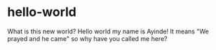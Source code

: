 # hello-world
What is this new world?
Hello world my name is Ayinde!
It means "We prayed and he came" so why have you called me here?
